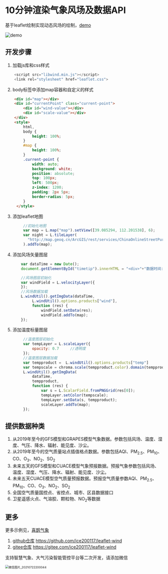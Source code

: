 # 10分钟渲染气象风场及数据API

基于leaflet绘制实现动态风场的绘制，[demo](http://demo.xqqx123.com/)

![demo](https://gitee.com/ice200117/leaflet-wind/raw/master/images/demo.gif)



## 开发步骤

1. 加载js库和css样式

```javascript
    <script src="libwind.min.js"></script>
    <link rel="stylesheet" href="leaflet.css">
```

2. body标签中添加map容器和自定义的样式

```html
    <div id="map"></div>
    <div id="currentPoint" class="current-point">
        <div id="wind-value"></div>
        <div id="scale-value"></div>
    </div>
	<style>
        html,
        body {
            height: 100%;
        }
        #map {
            height: 100%;
        }
        .current-point {
            width: auto;
            background: white;
            position: absolute;
            top: 100px;
            left: 500px;
            z-index: 1200;
            padding: 2px 5px;
            border-radius: 5px;
        }
     </style>
```

3. 添加leaflet地图

```javascript
        //初始化地图
        var map = L.map("map").setView([39.085294, 112.201538], 6);
        var night = L.tileLayer(
          "http://map.geoq.cn/ArcGIS/rest/services/ChinaOnlineStreetPurplishBlue/MapServer/tile/{z}/{y}/{x}"
        ).addTo(map);
```

4. 添加风场矢量图层

```javascript
       var dataTime = new Date();
       document.getElementById("timetip").innerHTML = "<div>"+"数据时间: "+L.windUtil().rebuildTime(dataTime, 9)+"</div>";

       //风场图层初始化
       var windField = L.velocityLayer({       
       });
       //风场数据加载
       L.windUtil().getImgData(dataTime,
            L.windUtil().options.products["wind"], 
            function (res) {
                windField.setData(res);
                windField.addTo(map);
       });
```

5. 添加温度标量图层

```javascript
        //温度图层初始化
        var tempLayer = L.scaleLayer({
            opacity: 0.7     //透明度
        });
        //温度图层数据加载
        var tempproduct =  L.windUtil().options.products["temp"]
        var tempscale = chroma.scale(tempproduct.color).domain(tempproduct.range);
        L.windUtil().getImgData(
            dataTime,
            tempproduct,
            function (res) {
                var s = L.ScalarField.fromPNGGrid(res[0]);
                tempLayer.setColor(tempscale);
                tempLayer.setData(s, tempproduct);
                scaleLayer.addTo(map);
        });
```

## 提供数据种类

1. 从2019年至今的GFS模型和GRAPES模型气象数据。参数包括风场、温度、湿度、气压、降水、辐射、能见度、沙尘。
2. 从2019年至今的空气质量站点插值格点数据。参数包括AQI、PM<sub>2.5</sub>、PM<sub>10</sub>、CO、O<sub>3</sub>、NO<sub>2</sub>、SO<sub>2</sub>
3. 未来五天的GFS模型和CUACE模型气象预报数据。预报气象参数包括风场、温度、湿度、气压、降水、辐射、能见度、沙尘。
4. 未来五天CUACE模型空气质量预报数据。预报空气质量参数AQI、PM<sub>2.5</sub>、PM<sub>10</sub>、CO、O<sub>3</sub>、NO<sub>2</sub>、SO<sub>2</sub>
5. 全国空气质量国控点、省控点、城市、区县数据接口
6. 卫星遥感火点、气溶胶、颗粒物、NO<sub>2</sub>等数据

## 更多

更多示例见，[喜鹊气象](http://wind.xqqx123.com/)

1. [github仓库]() https://github.com/ice200117/leaflet-wind
2. [gitee仓库](http://demo.xqqx123.com/)  https://gitee.com/ice200117/leaflet-wind

支持智慧气象、大气污染智能管控平台等二次开发，请添加微信

<img src="https://i.loli.net/2021/07/22/RCp5nyg14Qutcv6.jpg" alt="微信图片_20210722200044" style="zoom: 67%;" />
